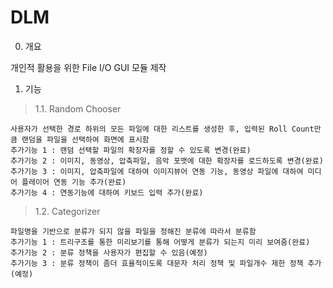 # DLM

0. 개요

개인적 활용을 위한 File I/O GUI 모듈 제작

1. 기능

> 1.1. Random Chooser

	사용자가 선택한 경로 하위의 모든 파일에 대한 리스트를 생성한 후, 입력된 Roll Count만큼 랜덤을 파일을 선택하여 화면에 표시함
	추가기능 1 : 랜덤 선택할 파일의 확장자를 정할 수 있도록 변경(완료)
	추가기능 2 : 이미지, 동영상, 압축파일, 음악 포맷에 대한 확장자를 로드하도록 변경(완료)
	추가기능 3 : 이미지, 압축파일에 대하여 이미지뷰어 연동 기능, 동영상 파일에 대하여 미디어 플레이어 연동 기능 추가(완료)
	추가기능 4 : 연동기능에 대하여 키보드 입력 추가(완료)

> 1.2. Categorizer

	파일명을 기반으로 분류가 되지 않을 파일을 정해진 분류에 따라서 분류함
	추가기능 1 : 트리구조를 통한 미리보기를 통해 어떻게 분류가 되는지 미리 보여줌(완료)
	추가기능 2 : 분류 정책을 사용자가 편집할 수 있음(예정)
	추가기능 3 : 분류 정책이 좀더 효율적이도록 대문자 처리 정책 및 파일개수 제한 정책 추가(예정)